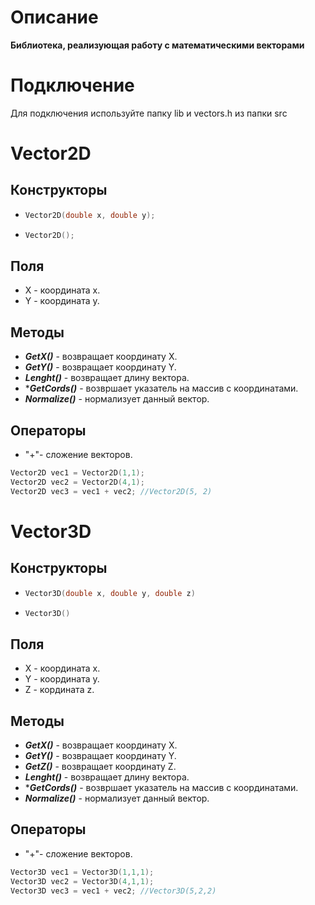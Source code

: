 # Описание
**Библиотека, реализующая работу с математическими векторами**

# Подключение
Для подключения используйте папку lib и vectors.h из папки src

# Vector2D
## Конструкторы
+ ```C++
  Vector2D(double x, double y);
  ```
+ ```C++
  Vector2D();
  ```

## Поля
+ X - координата x.
+ Y - координата y.

## Методы
+ ***GetX()*** - возвращает координату X.
+ ***GetY()*** - возвращает координату Y.
+ ***Lenght()*** - возвращает длину вектора.
+ ****GetCords()*** - возвршает указатель на массив с координатами.
+ ***Normalize()*** - нормализует данный вектор.

## Операторы
+ "+"- сложение векторов.
```C++
Vector2D vec1 = Vector2D(1,1);
Vector2D vec2 = Vector2D(4,1);
Vector2D vec3 = vec1 + vec2; //Vector2D(5, 2)
```

# Vector3D
## Конструкторы
+ ```C++
  Vector3D(double x, double y, double z)
  ```
+ ```C++
  Vector3D()
  ```
## Поля
+ X - координата x.
+ Y - координата y.
+ Z - кордината z.

## Методы
+ ***GetX()*** - возвращает координату X.
+ ***GetY()*** - возвращает координату Y.
+ ***GetZ()*** - возвращает координату Z.
+ ***Lenght()*** - возвращает длину вектора.
+ ****GetCords()*** - возвршает указатель на массив с координатами.
+ ***Normalize()*** - нормализует данный вектор.

## Операторы
+ "+"- сложение векторов.
```C++
Vector3D vec1 = Vector3D(1,1,1);
Vector3D vec2 = Vector3D(4,1,1);
Vector3D vec3 = vec1 + vec2; //Vector3D(5,2,2)
```
